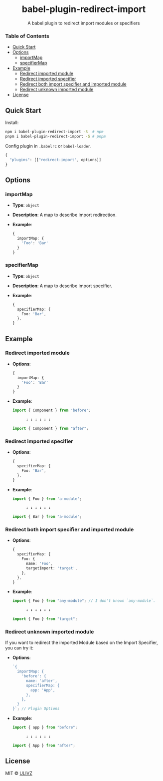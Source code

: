 <h1 align="center">babel-plugin-redirect-import</h1>

<p align="center">
  A babel plugin to redirect import modules or specifiers
</p>

<!-- START doctoc generated TOC please keep comment here to allow auto update -->
<!-- DON'T EDIT THIS SECTION, INSTEAD RE-RUN doctoc TO UPDATE -->

### Table of Contents

- [Quick Start](#quick-start)
- [Options](#options)
  - [importMap](#importmap)
  - [specifierMap](#specifiermap)
- [Example](#example)
  - [Redirect imported module](#redirect-imported-module)
  - [Redirect imported specifier](#redirect-imported-specifier)
  - [Redirect both import specifier and imported module](#redirect-both-import-specifier-and-imported-module)
  - [Redirect unknown imported module](#redirect-unknown-imported-module)
- [License](#license)

<!-- END doctoc generated TOC please keep comment here to allow auto update -->

## Quick Start

Install:

```bash
npm i babel-plugin-redirect-import -S  # npm
pnpm i babel-plugin-redirect-import -S # pnpm
```

Config plugin in `.babelrc` or `babel-loader`.

```js
{
  "plugins": [["redirect-import", options]]
}
```

## Options

### importMap

- **Type**: `object`
- **Description**: A map to describe import redirection.  
- **Example**:

  ```ts
  {
    importMap: {
      'Foo': 'Bar'
    }
  }
  ```

### specifierMap

- **Type**: `object`
- **Description**: A map to describe import specifier.  
- **Example**: 

  ```ts
  {
    specifierMap: {
      Foo: 'Bar',
    },
  }
  ```

## Example

### Redirect imported module

- **Options**:

  ```ts
  {
    importMap: {
      'Foo': 'Bar'
    }
  }
  ```

- **Example**:

  ```ts
  import { Component } from 'before';

        ↓ ↓ ↓ ↓ ↓ ↓

  import { Component } from "after";
  ```

### Redirect imported specifier

- **Options**:

  ```ts
  {
    specifierMap: {
      Foo: 'Bar',
    },
  }
  ```

- **Example**:

  ```ts
  import { Foo } from 'a-module';

        ↓ ↓ ↓ ↓ ↓ ↓

  import { Bar } from "a-module";
  ```

### Redirect both import specifier and imported module

- **Options**:

  ```ts
  {
    specifierMap: {
      Foo: {
        name: 'Foo',
        targetImport: 'target',
      },
    },
  }

  ```

- **Example**:

  ```ts
  import { Foo } from "any-module"; // I don't known `any-module`.

        ↓ ↓ ↓ ↓ ↓ ↓

  import { Foo } from "target";
  ```

### Redirect unknown imported module

If you want to redirect the imported Module based on the Import Specifier, you can try it:

- **Options**:

  ```ts
  `{ 
    importMap: { 
      'before': {
        name: 'after',
        specifierMap: {
          app: 'App',
        },
      },
    } 
  }`; // Plugin Options
  ```

- **Example**:

  ```ts
  import { app } from "before";

        ↓ ↓ ↓ ↓ ↓ ↓

  import { App } from "after";
  ```


## License

MIT &copy; [ULIVZ](https://github.com/ulivz)
